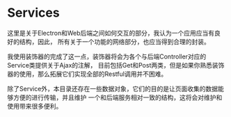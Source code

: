 # Services

这里是关于Electron和Web后端之间如何交互的部分，我认为一个应用应当有良好的结构，因此，
所有关于一个功能的网络部分，也应当得到合理的封装。

我使用装饰器的完成了这一点，装饰器将会为各个与后端Controller对应的Service类提供关于Ajax的注解，
目前包括Get和Post两类，但是如果你熟悉装饰器的使用，那么拓展它们实现全部的Restful调用并不困难。

除了Service外，本目录还存在一些数据对象，它们的目的是让页面收集的数据能够方便的进行传输，并且维护
一个和后端服务相对一致的结构，这将会对维护和使用带来很多便利。